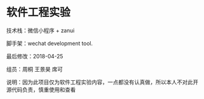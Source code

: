 # 软件工程实验

技术栈：微信小程序 + zanui

脚手架：wechat development tool.

最后修改：2018-04-25

组员：周桐   王景昊   席可

说明：因为此项目仅为软件工程实验内容，一点都没有认真做，所以本人不对此开源代码负责，慎重使用和查看